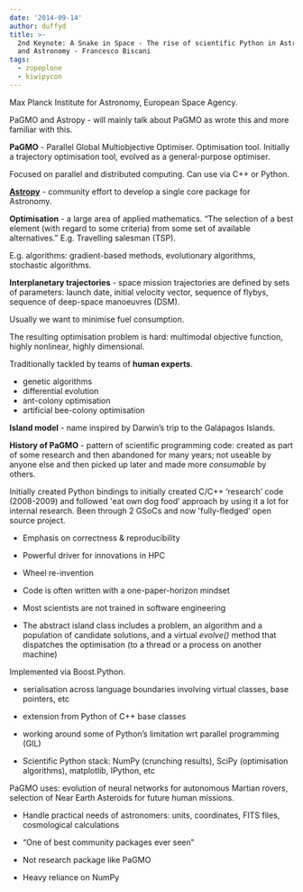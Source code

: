 ```yaml
---
date: '2014-09-14'
author: duffyd
title: >-
  2nd Keynote: A Snake in Space - The rise of scientific Python in Astrodynamics
  and Astronomy - Francesco Biscani
tags:
  - zopeplone
  - kiwipycon
---
```


Max Planck Institute for Astronomy, European Space Agency.

PaGMO and Astropy - will mainly talk about PaGMO as wrote this and more familiar with this.

**PaGMO** - Parallel Global Multiobjective Optimiser. Optimisation tool. Initially a trajectory optimisation tool, evolved as a general-purpose optimiser.

Focused on parallel and distributed computing. Can use via C++ or Python.

**[Astropy](https://href.li/?http://www.astropy.org)** - community effort to develop a single core package for Astronomy.

**Optimisation** - a large area of applied mathematics. “The selection of a best element (with regard to some criteria) from some set of available alternatives.” E.g. Travelling salesman (TSP).

E.g. algorithms: gradient-based methods, evolutionary algorithms, stochastic algorithms.

**Interplanetary trajectories** - space mission trajectories are defined by sets of parameters: launch date, initial velocity vector, sequence of flybys, sequence of deep-space manoeuvres (DSM).

Usually we want to minimise fuel consumption.

The resulting optimisation problem is hard: multimodal objective function, highly nonlinear, highly dimensional.

Traditionally tackled by teams of **human experts**.

- genetic algorithms
- differential evolution
- ant-colony optimisation
- artificial bee-colony optimisation

**Island model** - name inspired by Darwin’s trip to the Galápagos Islands.

**History of PaGMO** - pattern of scientific programming code: created as part of some research and then abandoned for many years; not useable by anyone else and then picked up later and made more *consumable* by others.

Initially created Python bindings to initially created C/C++ ‘research’ code (2008-2009) and followed 'eat own dog food’ approach by using it a lot for internal research. Been through 2 GSoCs and now 'fully-fledged’ open source project.

- Emphasis on correctness & reproducibility
- Powerful driver for innovations in HPC

- Wheel re-invention
- Code is often written with a one-paper-horizon mindset
- Most scientists are not trained in software engineering

- The abstract island class includes a problem, an algorithm and a population of candidate solutions, and a virtual *evolve()* method that dispatches the optimisation (to a thread or a process on another machine)

Implemented via Boost.Python.

- serialisation across language boundaries involving virtual classes, base pointers, etc

- extension from Python of C++ base classes

- working around some of Python’s limitation wrt parallel programming (GIL)

- Scientific Python stack: NumPy (crunching results), SciPy (optimisation algorithms), matplotlib, IPython, etc

PaGMO uses: evolution of neural networks for autonomous Martian rovers, selection of Near Earth Asteroids for future human missions.

- Handle practical needs of astronomers: units, coordinates, FITS files, cosmological calculations

- “One of best community packages ever seen”

- Not research package like PaGMO

- Heavy reliance on NumPy
